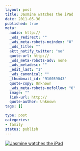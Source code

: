 ```yaml
--- 
layout: post
title: Jasmine watches the iPad
date: 2011-05-30
published: true
meta: 
  audio: http://
  _wds_redirect: ""
  _wds_meta-robots-noindex: "0"
  _wds_title: ""
  aktt_notify_twitter: "no"
  quote-url: http://
  _wds_meta-robots-adv: none
  _wds_metadesc: ""
  _edit_last: "1"
  _wds_canonical: ""
  _thumbnail_id: "910059043"
  quote-copy: Unknown
  _wds_meta-robots-nofollow: "0"
  image: ""
  link-url: http://
  quote-author: Unknown
tags: []

type: post
categories: 
- family
status: publish
---
```



[![](http://media.eick.us/2011/05/2011-05-24-at-12.08.01-500x373.jpg "Jasmine watches the iPad")](http://media.eick.us/2011/05/2011-05-24-at-12.08.01.jpg)
